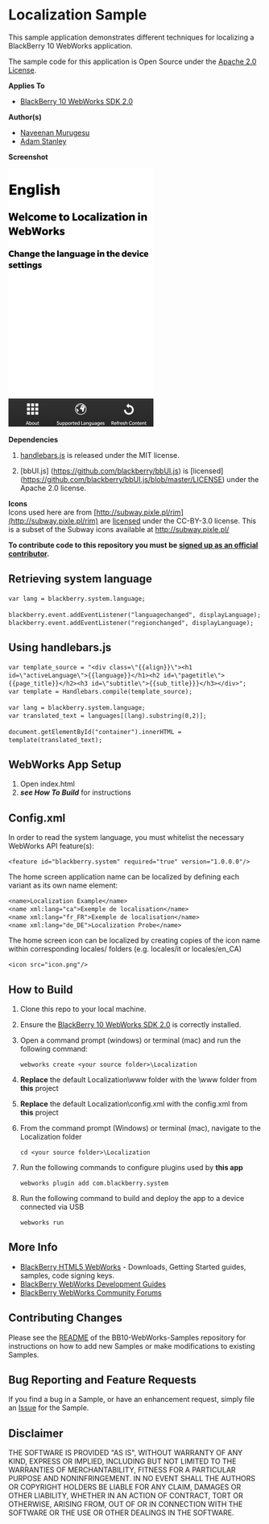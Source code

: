 # Localization Sample

This sample application demonstrates different techniques for localizing a BlackBerry 10 WebWorks application.

The sample code for this application is Open Source under the [Apache 2.0 License](http://www.apache.org/licenses/LICENSE-2.0.html).


**Applies To**

* [BlackBerry 10 WebWorks SDK 2.0](https://developer.blackberry.com/html5/download/sdk)

**Author(s)**

* [Naveenan Murugesu](http://www.twitter.com/Naveenan5)
* [Adam Stanley](http://www.twitter.com/n_adam_stanley)

**Screenshot**

![image](screenshot_localization.jpg)

**Dependencies**

1. [handlebars.js](http://handlebarsjs.com/) is released under the MIT license.

2. [bbUI.js] (https://github.com/blackberry/bbUI.js) is [licensed] (https://github.com/blackberry/bbUI.js/blob/master/LICENSE) under the Apache 2.0 license.

**Icons**<br/>
Icons used here are from [http://subway.pixle.pl/rim](http://subway.pixle.pl/rim) are [licensed](http://creativecommons.org/licenses/by/3.0/) under the CC-BY-3.0 license.  This is a subset of the Subway icons available at http://subway.pixle.pl/


**To contribute code to this repository you must be [signed up as an official contributor](http://blackberry.github.com/howToContribute.html).**


## Retrieving system language

```
var lang = blackberry.system.language;

blackberry.event.addEventListener("languagechanged", displayLanguage);
blackberry.event.addEventListener("regionchanged", displayLanguage);
```

## Using handlebars.js
```
var template_source = "<div class=\"{{align}}\"><h1 id=\"activeLanguage\">{{language}}</h1><h2 id=\"pagetitle\">{{page_title}}</h2><h3 id=\"subtitle\">{{sub_title}}}</h3></div>";
var template = Handlebars.compile(template_source);

var lang = blackberry.system.language;
var translated_text = languages[(lang).substring(0,2)];

document.getElementById("container").innerHTML = template(translated_text);
```


## WebWorks App Setup
1. Open index.html
2. ***see How To Build*** for instructions


## Config.xml
In order to read the system language, you must whitelist the necessary WebWorks API feature(s):

```
<feature id="blackberry.system" required="true" version="1.0.0.0"/>
```

The home screen application name can be localized by defining each variant as its own name element:
```
<name>Localization Example</name>
<name xml:lang="ca">Exemple de localisation</name>
<name xml:lang="fr_FR">Exemple de localisation</name>
<name xml:lang="de_DE">Localization Probe</name>
```

The home screen icon can be localized by creating copies of the icon name within corresponding locales/ folders (e.g. locales/it or locales/en_CA)
```
<icon src="icon.png"/>
```


## How to Build

1. Clone this repo to your local machine.

2. Ensure the [BlackBerry 10 WebWorks SDK 2.0](https://developer.blackberry.com/html5/download/sdk) is correctly installed.

3. Open a command prompt (windows) or terminal (mac) and run the following command:

	```
	webworks create <your source folder>\Localization
	```

4. **Replace** the default Localization\www folder with the \www folder from **this** project

5. **Replace** the default Localization\config.xml with the config.xml from **this** project

6. From the command prompt (Windows) or terminal (mac), navigate to the Localization folder

	```
	cd <your source folder>\Localization
	```

7. Run the following commands to configure plugins used by **this app**

	```
	webworks plugin add com.blackberry.system
	```

8. Run the following command to build and deploy the app to a device connected via USB

	```
	webworks run
	```

## More Info

* [BlackBerry HTML5 WebWorks](https://bdsc.webapps.blackberry.com/html5/) - Downloads, Getting Started guides, samples, code signing keys.
* [BlackBerry WebWorks Development Guides](https://bdsc.webapps.blackberry.com/html5/documentation)
* [BlackBerry WebWorks Community Forums](http://supportforums.blackberry.com/t5/Web-and-WebWorks-Development/bd-p/browser_dev)


## Contributing Changes

Please see the [README](https://github.com/blackberry/BB10-WebWorks-Samples) of the BB10-WebWorks-Samples repository for instructions on how to add new Samples or make modifications to existing Samples.


## Bug Reporting and Feature Requests

If you find a bug in a Sample, or have an enhancement request, simply file an [Issue](https://github.com/blackberry/BB10-WebWorks-Samples/issues) for the Sample.

## Disclaimer

THE SOFTWARE IS PROVIDED "AS IS", WITHOUT WARRANTY OF ANY KIND, EXPRESS OR IMPLIED, INCLUDING BUT NOT LIMITED TO THE WARRANTIES OF MERCHANTABILITY, FITNESS FOR A PARTICULAR PURPOSE AND NONINFRINGEMENT. IN NO EVENT SHALL THE AUTHORS OR COPYRIGHT HOLDERS BE LIABLE FOR ANY CLAIM, DAMAGES OR OTHER LIABILITY, WHETHER IN AN ACTION OF CONTRACT, TORT OR OTHERWISE, ARISING FROM, OUT OF OR IN CONNECTION WITH THE SOFTWARE OR THE USE OR OTHER DEALINGS IN THE SOFTWARE.

